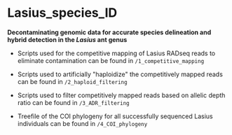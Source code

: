 # Lasius_species_ID

**Decontaminating genomic data for accurate species delineation and hybrid detection in the *Lasius* ant genus**   


- Scripts used for the competitive mapping of Lasius RADseq reads to eliminate contamination can be found in `/1_competitive_mapping`  
  
- Scripts used to artificially "haploidize" the competitively mapped reads can be found in `/2_haploid_filtering`  
  
- Scripts used to filter competitively mapped reads based on allelic depth ratio can be found in `/3_ADR_filtering`  
  
- Treefile of the COI phylogeny for all successfully sequenced Lasius individuals can be found in `/4_COI_phylogeny`
